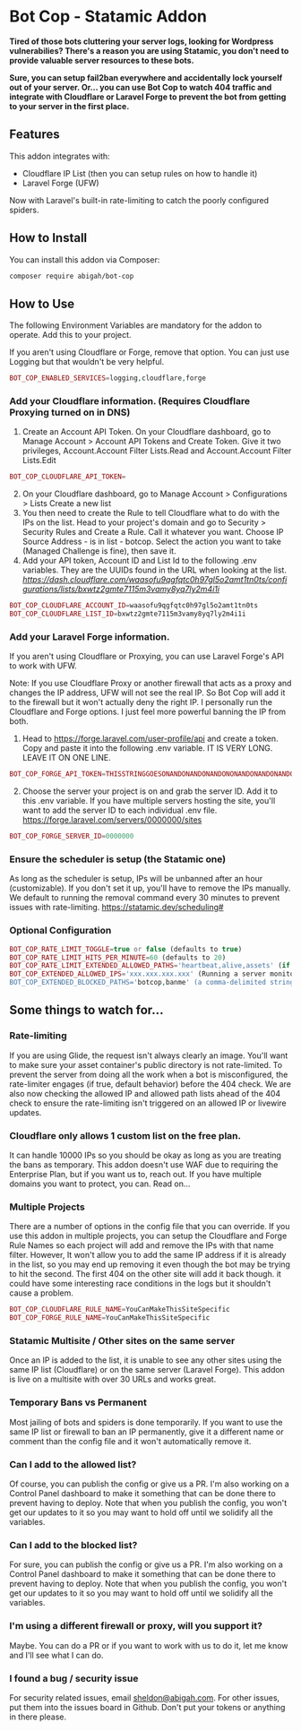 # Bot Cop - Statamic Addon

**Tired of those bots cluttering your server logs, looking for Wordpress vulnerabilies? There's
a reason you are using Statamic, you don't need to provide valuable server resources to these
bots.**

**Sure, you can setup fail2ban everywhere and accidentally lock yourself out of your server.
Or... you can use Bot Cop to watch 404 traffic and integrate with Cloudflare or
Laravel Forge to prevent the bot from getting to your server in the first place.**

## Features

This addon integrates with:

- Cloudflare IP List (then you can setup rules on how to handle it)
- Laravel Forge (UFW)

Now with Laravel's built-in rate-limiting to catch the poorly configured spiders.

## How to Install

You can install this addon via Composer:

```bash
composer require abigah/bot-cop
```

## How to Use

The following Environment Variables are mandatory for the addon to operate.
Add this to your project.

If you aren't using Cloudflare or Forge, remove that option. You can just use Logging but that wouldn't
be very helpful.

```php
BOT_COP_ENABLED_SERVICES=logging,cloudflare,forge
```

### Add your Cloudflare information. (Requires Cloudflare Proxying turned on in DNS)
1. Create an Account API Token. On your Cloudflare dashboard, go to Manage Account > Account API Tokens and Create Token. 
Give it two privileges, Account.Account Filter Lists.Read and Account.Account Filter Lists.Edit
```php
BOT_COP_CLOUDFLARE_API_TOKEN=
```
2. On your Cloudflare dashboard, go to Manage Account > Configurations > Lists Create a new list
3. You then need to create the Rule to tell Cloudflare what to do with the IPs on the list. Head to your project's domain and go to Security > Security Rules and Create a Rule.
Call it whatever you want. Choose IP Source Address - is in list - botcop. Select the action you want to take (Managed Challenge is fine), then save it.
4. Add your API token, Account ID and List Id to the following .env variables. They are the UUIDs found in the URL when looking at the list.
_https://dash.cloudflare.com/waasofu9qgfqtc0h97gl5o2amt1tn0ts/configurations/lists/bxwtz2gmte7115m3vamy8yq7ly2m4i1i_
```php
BOT_COP_CLOUDFLARE_ACCOUNT_ID=waasofu9qgfqtc0h97gl5o2amt1tn0ts
BOT_COP_CLOUDFLARE_LIST_ID=bxwtz2gmte7115m3vamy8yq7ly2m4i1i
```
### Add your Laravel Forge information. 
If you aren't using Cloudflare or Proxying, you can use Laravel Forge's API to work with UFW.

Note: If you use Cloudflare Proxy or another firewall that acts as a proxy and changes the IP address, UFW will not see the real IP. So Bot Cop will add it to the firewall but it won't actually deny the right IP. I personally run the Cloudflare and Forge options. I just feel more powerful banning the IP from both. 

1. Head to https://forge.laravel.com/user-profile/api and create a token. Copy and paste it into the following .env variable. 
IT IS VERY LONG. LEAVE IT ON ONE LINE.
```php
BOT_COP_FORGE_API_TOKEN=THISSTRINGGOESONANDONANDONANDONONANDONANDONANDONONANDONANDONANDONONANDONANDONANDONONANDONANDONANDONONANDONANDONANDONONANDONANDONANDONONANDONANDONANDON
```
2. Choose the server your project is on and grab the server ID. Add it to this .env variable. If you have multiple servers hosting the site, you'll want to add the server ID to each individual .env file.
https://forge.laravel.com/servers/0000000/sites
```php
BOT_COP_FORGE_SERVER_ID=0000000
```
### Ensure the scheduler is setup (the Statamic one)
As long as the scheduler is setup, IPs will be unbanned after an hour (customizable). If you don't set it up, you'll have to remove the IPs manually. We default to running the removal command every 30 minutes to prevent issues with rate-limiting.
https://statamic.dev/scheduling#

### Optional Configuration
```php
BOT_COP_RATE_LIMIT_TOGGLE=true or false (defaults to true)
BOT_COP_RATE_LIMIT_HITS_PER_MINUTE=60 (defaults to 20)
BOT_COP_RATE_LIMIT_EXTENDED_ALLOWED_PATHS='heartbeat,alive,assets' (if you're using glide, you'll want to include your public image folder)
BOT_COP_EXTENDED_ALLOWED_IPS='xxx.xxx.xxx.xxx' (Running a server monitor on a multisite? You'll want to allow the IP)
BOT_COP_EXTENDED_BLOCKED_PATHS='botcop,banme' (a comma-delimited string of paths to block)
```

## Some things to watch for...

### Rate-limiting
If you are using Glide, the request isn't always clearly an image. You'll want to make sure your asset container's public directory is not rate-limited. To prevent the server from doing all the work when a bot is misconfigured, the rate-limiter engages (if true, default behavior) before the 404 check. We are also now checking the allowed IP and allowed path lists ahead of the 404 check to ensure the rate-limiting isn't triggered on an allowed IP or livewire updates.

### Cloudflare only allows 1 custom list on the free plan.
It can handle 10000 IPs so you should be okay as long as you are treating the bans as temporary. This addon doesn't use WAF due to requiring the Enterprise Plan, but if you want us to, reach out. If you have multiple domains you want to protect, you can. Read on...

### Multiple Projects
There are a number of options in the config file that you can override. If you use this addon in multiple projects, you can setup the Cloudflare and Forge Rule Names so each project will add and remove the IPs with that name filter. However, It won't allow you to add the same IP address if it is already in the list, so you may end up removing it even though the bot may be trying to hit the second. The first 404 on the other site will add it back though. it could have some interesting race conditions in the logs but it shouldn't cause a problem.

```php
BOT_COP_CLOUDFLARE_RULE_NAME=YouCanMakeThisSiteSpecific
BOT_COP_FORGE_RULE_NAME=YouCanMakeThisSiteSpecific
```

### Statamic Multisite / Other sites on the same server
Once an IP is added to the list, it is unable to see any other sites using the same IP list (Cloudflare) or on the same server (Laravel Forge). This addon is live on a multisite with over 30 URLs and works great.

### Temporary Bans vs Permanent
Most jailing of bots and spiders is done temporarily. If you want to use the same IP list or firewall to ban an IP permanently, give it a different name or comment than the config file and it won't automatically remove it.

### Can I add to the allowed list?
Of course, you can publish the config or give us a PR. I'm also working on a Control Panel dashboard to make it something that can be done there to prevent having to deploy. Note that when you publish the config, you won't get our updates to it so you may want to hold off until we solidify all the variables.

### Can I add to the blocked list?
For sure, you can publish the config or give us a PR. I'm also working on a Control Panel dashboard to make it something that can be done there to prevent having to deploy. Note that when you publish the config, you won't get our updates to it so you may want to hold off until we solidify all the variables.

### I'm using a different firewall or proxy, will you support it?
Maybe. You can do a PR or if you want to work with us to do it, let me know and I'll see what I can do.

### I found a bug / security issue
For security related issues, email sheldon@abigah.com. For other issues, put them into the issues board in Github. Don't put your tokens or anything in there please.




